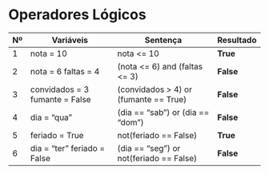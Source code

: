 # Operadores Lógicos

| Nº | Variáveis                      | Sentença                                | **Resultado** |
|----|--------------------------------|-----------------------------------------|---------------|
| 1  | nota = 10                      | nota <= 10                              | **True**      |
| 2  | nota = 6 faltas = 4            | (nota <= 6) and (faltas <= 3)           | **False**     |
| 3  | convidados = 3 fumante = False | (convidados > 4) or (fumante == True)   | **False**     |
| 4  | dia = “qua”                    | (dia == “sab”) or (dia == “dom”)        | **False**     |
| 5  | feriado = True                 | not(feriado == False)                   | **True**      |
| 6  | dia = “ter” feriado = False    | (dia == “seg”) or not(feriado == False) | **False**     |
